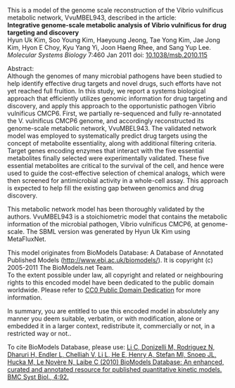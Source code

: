 

This is a model of the genome scale reconstruction of the Vibrio vulnificus
metabolic network, VvuMBEL943, described in the article:  
**Integrative genome-scale metabolic analysis of Vibrio vulnificus for drug targeting and discovery**   
Hyun Uk Kim, Soo Young Kim, Haeyoung Jeong, Tae Yong Kim, Jae Jong Kim, Hyon E
Choy, Kyu Yang Yi, Joon Haeng Rhee, and Sang Yup Lee. _Molecular Systems
Biology_ 7:460 Jan 2011 doi:
[10.1038/msb.2010.115](http://dx.doi.org/10.1038/msb.2010.115)

Abstract:  
Although the genomes of many microbial pathogens have been studied to help
identify effective drug targets and novel drugs, such efforts have not yet
reached full fruition. In this study, we report a systems biological approach
that efficiently utilizes genomic information for drug targeting and
discovery, and apply this approach to the opportunistic pathogen Vibrio
vulnificus CMCP6. First, we partially re-sequenced and fully re-annotated the
V. vulnificus CMCP6 genome, and accordingly reconstructed its genome-scale
metabolic network, VvuMBEL943. The validated network model was employed to
systematically predict drug targets using the concept of metabolite
essentiality, along with additional filtering criteria. Target genes encoding
enzymes that interact with the five essential metabolites finally selected
were experimentally validated. These five essential metabolites are critical
to the survival of the cell, and hence were used to guide the cost-effective
selection of chemical analogs, which were then screened for antimicrobial
activity in a whole-cell assay. This approach is expected to help fill the
existing gap between genomics and drug discovery.

This metabolic network model has been thoroughly validated by the authors.
VvuMBEL943 is a stoichiometric model that contains the metabolic information
of the microbial pathogen, Vibrio vulnificus CMCP6, at genome-scale. The SBML
version was generated by Hyun Uk Kim using MetaFluxNet.

This model originates from BioModels Database: A Database of Annotated
Published Models (http://www.ebi.ac.uk/biomodels/). It is copyright (c)
2005-2011 The BioModels.net Team.  
To the extent possible under law, all copyright and related or neighbouring
rights to this encoded model have been dedicated to the public domain
worldwide. Please refer to [CC0 Public Domain
Dedication](http://creativecommons.org/publicdomain/zero/1.0/) for more
information.

In summary, you are entitled to use this encoded model in absolutely any
manner you deem suitable, verbatim, or with modification, alone or embedded it
in a larger context, redistribute it, commercially or not, in a restricted way
or not..  
  
To cite BioModels Database, please use: [Li C, Donizelli M, Rodriguez N,
Dharuri H, Endler L, Chelliah V, Li L, He E, Henry A, Stefan MI, Snoep JL,
Hucka M, Le Novère N, Laibe C (2010) BioModels Database: An enhanced, curated
and annotated resource for published quantitative kinetic models. BMC Syst
Biol., 4:92.](http://www.ncbi.nlm.nih.gov/pubmed/20587024)

